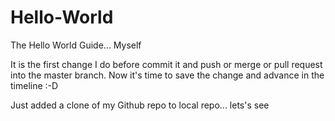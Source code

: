 # Hello-World
The Hello World Guide... Myself

It is the first change I do before commit it and push or merge or pull request into the master branch.
Now it's time to save the change and advance in the timeline :-D

Just added a clone of my Github repo to local repo... lets's see
